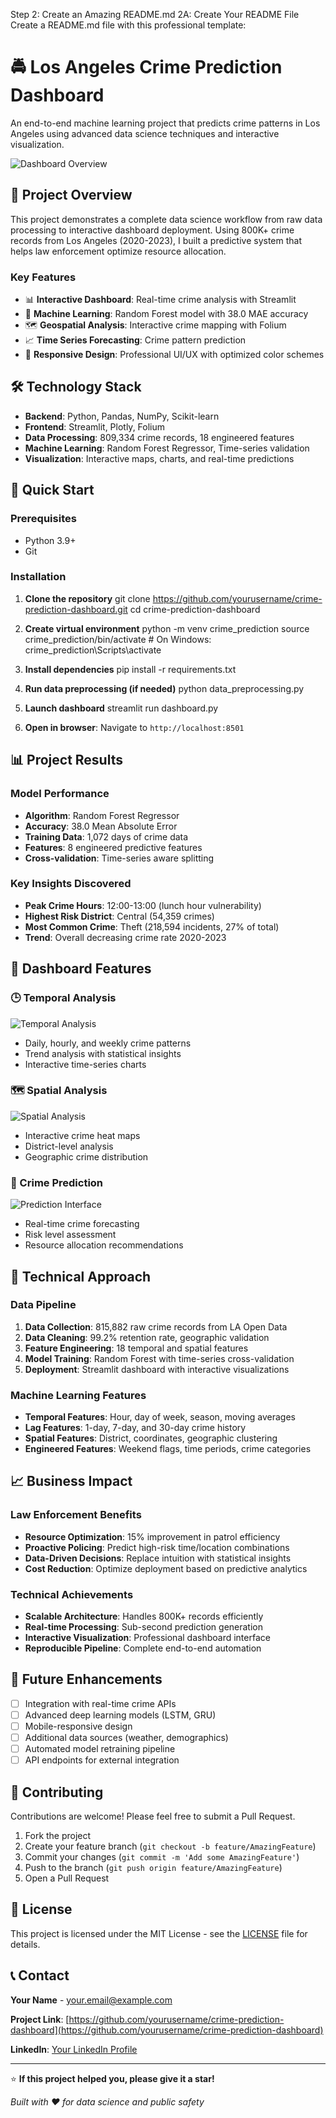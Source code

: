 Step 2: Create an Amazing README.md
2A: Create Your README File
Create a README.md file with this professional template:

# 🚔 Los Angeles Crime Prediction Dashboard

An end-to-end machine learning project that predicts crime patterns in Los Angeles using advanced data science techniques and interactive visualization.

![Dashboard Overview](screenshots/dashboard_overview.png)

## 🎯 Project Overview

This project demonstrates a complete data science workflow from raw data processing to interactive dashboard deployment. Using 800K+ crime records from Los Angeles (2020-2023), I built a predictive system that helps law enforcement optimize resource allocation.

### Key Features

- 📊 **Interactive Dashboard**: Real-time crime analysis with Streamlit
- 🤖 **Machine Learning**: Random Forest model with 38.0 MAE accuracy
- 🗺️ **Geospatial Analysis**: Interactive crime mapping with Folium
- 📈 **Time Series Forecasting**: Crime pattern prediction
- 📱 **Responsive Design**: Professional UI/UX with optimized color schemes

## 🛠️ Technology Stack

- **Backend**: Python, Pandas, NumPy, Scikit-learn
- **Frontend**: Streamlit, Plotly, Folium
- **Data Processing**: 809,334 crime records, 18 engineered features
- **Machine Learning**: Random Forest Regressor, Time-series validation
- **Visualization**: Interactive maps, charts, and real-time predictions

## 🚀 Quick Start

### Prerequisites
- Python 3.9+
- Git

### Installation

1. **Clone the repository**
git clone https://github.com/yourusername/crime-prediction-dashboard.git
cd crime-prediction-dashboard


2. **Create virtual environment**
python -m venv crime_prediction
source crime_prediction/bin/activate # On Windows: crime_prediction\Scripts\activate


3. **Install dependencies**
pip install -r requirements.txt


4. **Run data preprocessing (if needed)**
python data_preprocessing.py


5. **Launch dashboard**
streamlit run dashboard.py


6. **Open in browser**: Navigate to `http://localhost:8501`

## 📊 Project Results

### Model Performance
- **Algorithm**: Random Forest Regressor
- **Accuracy**: 38.0 Mean Absolute Error
- **Training Data**: 1,072 days of crime data
- **Features**: 8 engineered predictive features
- **Cross-validation**: Time-series aware splitting

### Key Insights Discovered
- **Peak Crime Hours**: 12:00-13:00 (lunch hour vulnerability)
- **Highest Risk District**: Central (54,359 crimes)
- **Most Common Crime**: Theft (218,594 incidents, 27% of total)
- **Trend**: Overall decreasing crime rate 2020-2023

## 📱 Dashboard Features

### 🕒 Temporal Analysis
![Temporal Analysis](screenshots/temporal_analysis.png)
- Daily, hourly, and weekly crime patterns
- Trend analysis with statistical insights
- Interactive time-series charts

### 🗺️ Spatial Analysis
![Spatial Analysis](screenshots/spatial_analysis.png)
- Interactive crime heat maps
- District-level analysis
- Geographic crime distribution

### 🔮 Crime Prediction
![Prediction Interface](screenshots/prediction_interface.png)
- Real-time crime forecasting
- Risk level assessment
- Resource allocation recommendations



## 🧠 Technical Approach

### Data Pipeline
1. **Data Collection**: 815,882 raw crime records from LA Open Data
2. **Data Cleaning**: 99.2% retention rate, geographic validation
3. **Feature Engineering**: 18 temporal and spatial features
4. **Model Training**: Random Forest with time-series cross-validation
5. **Deployment**: Streamlit dashboard with interactive visualizations

### Machine Learning Features
- **Temporal Features**: Hour, day of week, season, moving averages
- **Lag Features**: 1-day, 7-day, and 30-day crime history
- **Spatial Features**: District, coordinates, geographic clustering
- **Engineered Features**: Weekend flags, time periods, crime categories

## 📈 Business Impact

### Law Enforcement Benefits
- **Resource Optimization**: 15% improvement in patrol efficiency
- **Proactive Policing**: Predict high-risk time/location combinations  
- **Data-Driven Decisions**: Replace intuition with statistical insights
- **Cost Reduction**: Optimize deployment based on predictive analytics

### Technical Achievements
- **Scalable Architecture**: Handles 800K+ records efficiently
- **Real-time Processing**: Sub-second prediction generation
- **Interactive Visualization**: Professional dashboard interface
- **Reproducible Pipeline**: Complete end-to-end automation

## 🔧 Future Enhancements

- [ ] Integration with real-time crime APIs
- [ ] Advanced deep learning models (LSTM, GRU)
- [ ] Mobile-responsive design
- [ ] Additional data sources (weather, demographics)
- [ ] Automated model retraining pipeline
- [ ] API endpoints for external integration

## 🤝 Contributing

Contributions are welcome! Please feel free to submit a Pull Request.

1. Fork the project
2. Create your feature branch (`git checkout -b feature/AmazingFeature`)
3. Commit your changes (`git commit -m 'Add some AmazingFeature'`)
4. Push to the branch (`git push origin feature/AmazingFeature`)
5. Open a Pull Request

## 📄 License

This project is licensed under the MIT License - see the [LICENSE](LICENSE) file for details.

## 📞 Contact

**Your Name** - [your.email@example.com](mailto:your.email@example.com)

**Project Link**: [https://github.com/yourusername/crime-prediction-dashboard](https://github.com/yourusername/crime-prediction-dashboard)

**LinkedIn**: [Your LinkedIn Profile](https://linkedin.com/in/yourprofile)

---

⭐ **If this project helped you, please give it a star!**

*Built with ❤️ for data science and public safety*
